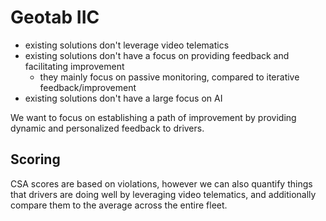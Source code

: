 # Geotab IIC
- existing solutions don't leverage video telematics
- existing solutions don't have a focus on providing feedback and facilitating improvement
    - they mainly focus on passive monitoring, compared to iterative feedback/improvement
- existing solutions don't have a large focus on AI

We want to focus on establishing a path of improvement by providing dynamic and personalized feedback to drivers.


## Scoring

CSA scores are based on violations, however we can also quantify things that drivers are doing well by leveraging video telematics, and additionally compare them to the average across the entire fleet.
